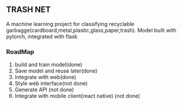 ## TRASH NET

A machine learning project for classifying recyclable garbagge(cardboard,metal,plastic,glass,paper,trash).
Model built with pytorch, integrated with flask

### RoadMap

1. build and train model(done)
2. Save model and reuse later(done)
3. Integrate with web(done)
4. Style web interface(not done)
5. Generate API (not done)
6. Integrate with mobile client(react native) (not done)
